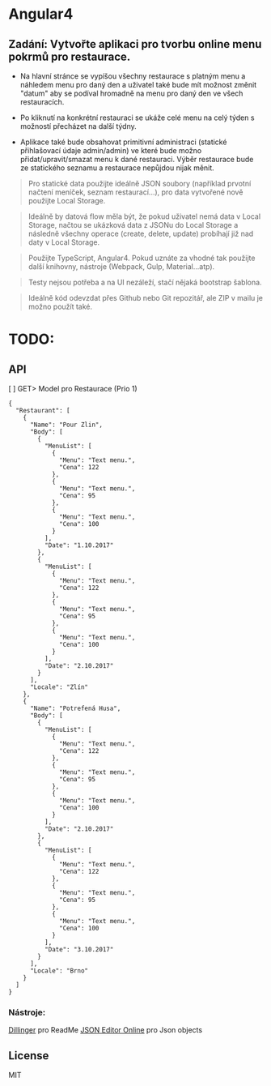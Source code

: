 # Angular4
## Zadání: Vytvořte aplikaci pro tvorbu online menu pokrmů pro restaurace.

- Na hlavní stránce se vypíšou všechny restaurace s platným menu a náhledem menu pro daný den a uživatel také bude mít možnost změnit "datum" aby se podíval hromadně na menu pro daný den ve všech restauracích.

- Po kliknutí na konkrétní restauraci se ukáže celé menu na celý týden s možností přecházet na další týdny.

- Aplikace také bude obsahovat primitivní administraci (statické přihlašovací údaje admin/admin) ve které bude možno přidat/upravit/smazat menu k dané restauraci. Výběr restaurace bude ze statického seznamu a restaurace nepůjdou nijak měnit.

>Pro statické data použijte ideálně JSON soubory (například prvotní načtení meníček, seznam restaurací...), pro data vytvořené nově použijte Local Storage. 

>Ideálně by datová flow měla být, že pokud uživatel nemá data v Local Storage, načtou se ukázková data z JSONu do Local Storage a následně všechny operace (create, delete, update) probíhají již nad daty v Local Storage.

>Použijte TypeScript, Angular4. Pokud uznáte za vhodné tak použijte další knihovny, nástroje (Webpack, Gulp, Material...atp).

>Testy nejsou potřeba a na UI nezáleží, stačí nějaká bootstrap šablona.

>Ideálně kód odevzdat přes Github nebo Git repozitář, ale ZIP v mailu je možno použít také.

# TODO:
## API
[ ] GET> Model pro Restaurace (Prio 1)
```
{
  "Restaurant": [
    {
      "Name": "Pour Zlin",
      "Body": [
        {
          "MenuList": [
            {
              "Menu": "Text menu.",
              "Cena": 122
            },
            {
              "Menu": "Text menu.",
              "Cena": 95
            },
            {
              "Menu": "Text menu.",
              "Cena": 100
            }
          ],
          "Date": "1.10.2017"
        },
        {
          "MenuList": [
            {
              "Menu": "Text menu.",
              "Cena": 122
            },
            {
              "Menu": "Text menu.",
              "Cena": 95
            },
            {
              "Menu": "Text menu.",
              "Cena": 100
            }
          ],
          "Date": "2.10.2017"
        }
      ],
      "Locale": "Zlín"
    },
    {
      "Name": "Potrefená Husa",
      "Body": [
        {
          "MenuList": [
            {
              "Menu": "Text menu.",
              "Cena": 122
            },
            {
              "Menu": "Text menu.",
              "Cena": 95
            },
            {
              "Menu": "Text menu.",
              "Cena": 100
            }
          ],
          "Date": "2.10.2017"
        },
        {
          "MenuList": [
            {
              "Menu": "Text menu.",
              "Cena": 122
            },
            {
              "Menu": "Text menu.",
              "Cena": 95
            },
            {
              "Menu": "Text menu.",
              "Cena": 100
            }
          ],
          "Date": "3.10.2017"
        }
      ],
      "Locale": "Brno"
    }
  ]
}
```
### Nástroje:
[Dillinger](https://dillinger.io/) pro ReadMe
[JSON Editor Online](http://jsoneditoronline.org/) pro Json objects

License
----

MIT